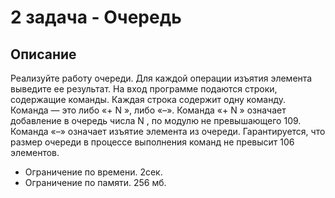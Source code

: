 # 2 задача - Очередь
## Описание
Реализуйте работу очереди. Для каждой операции изъятия элемента выведите
ее результат.
На вход программе подаются строки, содержащие команды. Каждая строка
содержит одну команду. Команда — это либо «+ N », либо «–». Команда «+
N » означает добавление в очередь числа N , по модулю не превышающего 109.
Команда «–» означает изъятие элемента из очереди. Гарантируется, что размер
очереди в процессе выполнения команд не превысит 106 элементов.

- Ограничение по времени. 2сек.
- Ограничение по памяти. 256 мб.